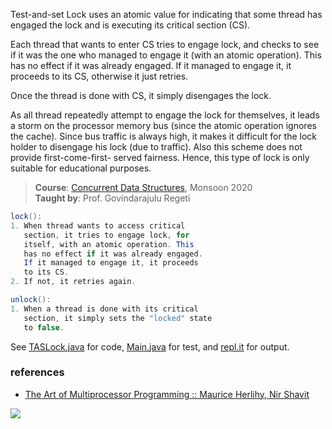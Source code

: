 Test-and-set Lock uses an atomic value for
indicating that some thread has engaged the lock
and is executing its critical section (CS).

Each thread that wants to enter CS tries
to engage lock, and checks to see if it was
the one who managed to engage it (with an
atomic operation). This has no effect if
it was already engaged. If it managed to
engage it, it proceeds to its CS, otherwise
it just retries.

Once the thread is done with CS, it simply
disengages the lock.

As all thread repeatedly attempt to engage the
lock for themselves, it leads a storm on the
processor memory bus (since the atomic operation
ignores the cache). Since bus traffic is always
high, it makes it difficult for the lock holder
to disengage his lock (due to traffic). Also
this scheme does not provide first-come-first-
served fairness. Hence, this type of lock is
only suitable for educational purposes.

> **Course**: [Concurrent Data Structures], Monsoon 2020\
> **Taught by**: Prof. Govindarajulu Regeti

[Concurrent Data Structures]: https://github.com/iiithf/concurrent-data-structures

```java
lock():
1. When thread wants to access critical
   section, it tries to engage lock, for
   itself, with an atomic operation. This
   has no effect if it was already engaged.
   If it managed to engage it, it proceeds
   to its CS.
2. If not, it retries again.
```

```java
unlock():
1. When a thread is done with its critical
   section, it simply sets the "locked" state
   to false.
```

See [TASLock.java] for code, [Main.java] for test, and [repl.it] for output.

[TASLock.java]: https://repl.it/@wolfram77/tas-lock#TASLock.java
[Main.java]: https://repl.it/@wolfram77/tas-lock#Main.java
[repl.it]: https://tas-lock.wolfram77.repl.run


### references

- [The Art of Multiprocessor Programming :: Maurice Herlihy, Nir Shavit](https://dl.acm.org/doi/book/10.5555/2385452)

![](https://ga-beacon.deno.dev/G-G1E8HNDZYY:v51jklKGTLmC3LAZ4rJbIQ/github.com/javaf/tas-lock)
